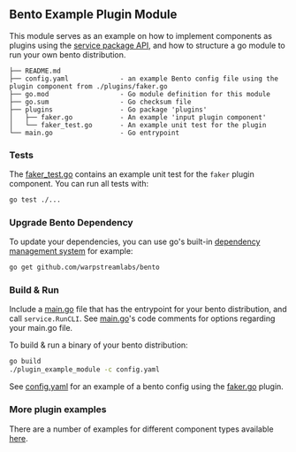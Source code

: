 ## Bento Example Plugin Module

This module serves as an example on how to implement components as plugins using the [service package API](https://pkg.go.dev/github.com/warpstreamlabs/bento/public/service), and how to structure a go module to run your own bento distribution. 

```
├── README.md
├── config.yaml             - an example Bento config file using the plugin component from ./plugins/faker.go
├── go.mod                  - Go module definition for this module
├── go.sum                  - Go checksum file
├── plugins                 - Go package 'plugins'
│   ├── faker.go            - An example 'input plugin component'
│   └── faker_test.go       - An example unit test for the plugin
└── main.go                 - Go entrypoint
```

### Tests

The [faker_test.go](./plugins/faker_test.go) contains an example unit test for the `faker` plugin component. You can run all tests with:

```bash
go test ./...
```

### Upgrade Bento Dependency

To update your dependencies, you can use go's built-in [dependency management system](https://go.dev/doc/modules/managing-dependencies) for example:

```bash
go get github.com/warpstreamlabs/bento
```

### Build & Run

Include a [main.go](./main.go) file that has the entrypoint for your bento distribution, and call `service.RunCLI`.
See [main.go](./main.go)'s code comments for options regarding your main.go file.

To build & run a binary of your bento distribution:

```bash
go build
./plugin_example_module -c config.yaml
```

See [config.yaml](./config.yaml) for an example of a bento config using the [faker.go](./plugins/faker.go) plugin.

### More plugin examples

There are a number of examples for different component types available [here](https://pkg.go.dev/github.com/warpstreamlabs/bento/public/service#pkg-examples).
